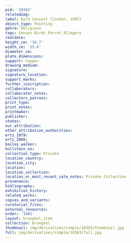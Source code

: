 ```yaml
---
pid: '18363'
relatedimg: 
label: Bird Concert (london, 1997)
object_type: Painting
genre: Religious
tags: Senses Birds Parrot Allegory
realdate: 
height_cm: '18.7'
width_cm: '25.6'
diameter_cm: 
plate_dimensions: 
support: Copper
drawing_medium: 
signature: 
signature_location: 
support_marks: 
further_inscription: 
collaborators: 
collaborator_notes: 
collectors_patrons: 
print_type: 
print_notes: 
printmaker: 
publisher: 
states: 
our_attribution: 
other_attribution_authorities: 
ertz_1979: 
ertz_2008: 
bailey_walker: 
hollstein_no: 
collection_type: Private
location_country: 
location_city: 
location: 
location_collection: 
location_or_most_recent_sale_notes: Private Collection
provenance: 
bibliography: 
exhibition_history: 
related_works: 
copies_and_variants: 
curatorial_files: 
external_resources: 
order: '1401'
layout: brueghel_item
collection: brueghel
thumbnail: img/derivatives/simple/18363/thumbnail.jpg
full: img/derivatives/simple/18363/full.jpg
---
```

